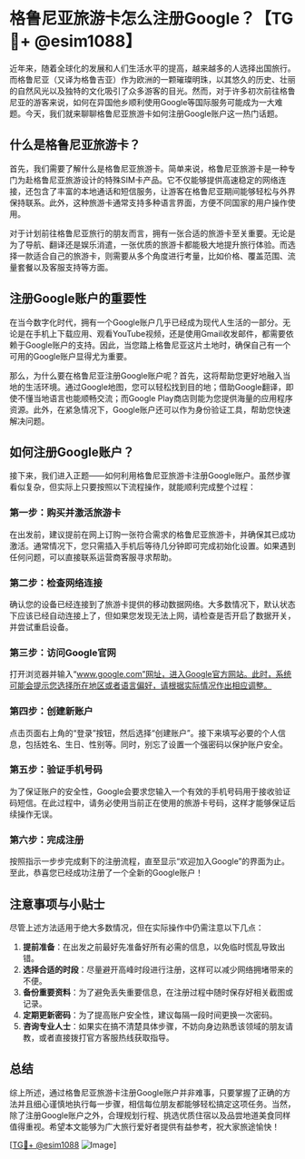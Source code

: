 # 格鲁尼亚旅游卡怎么注册Google？【TG💪+ @esim1088】

近年来，随着全球化的发展和人们生活水平的提高，越来越多的人选择出国旅行。而格鲁尼亚（又译为格鲁吉亚）作为欧洲的一颗璀璨明珠，以其悠久的历史、壮丽的自然风光以及独特的文化吸引了众多游客的目光。然而，对于许多初次前往格鲁尼亚的游客来说，如何在异国他乡顺利使用Google等国际服务可能成为一大难题。今天，我们就来聊聊格鲁尼亚旅游卡如何注册Google账户这一热门话题。

## 什么是格鲁尼亚旅游卡？

首先，我们需要了解什么是格鲁尼亚旅游卡。简单来说，格鲁尼亚旅游卡是一种专门为赴格鲁尼亚旅游设计的特殊SIM卡产品。它不仅能够提供高速稳定的网络连接，还包含了丰富的本地通话和短信服务，让游客在格鲁尼亚期间能够轻松与外界保持联系。此外，这种旅游卡通常支持多种语言界面，方便不同国家的用户操作使用。

对于计划前往格鲁尼亚旅行的朋友而言，拥有一张合适的旅游卡至关重要。无论是为了导航、翻译还是娱乐消遣，一张优质的旅游卡都能极大地提升旅行体验。而选择一款适合自己的旅游卡，则需要从多个角度进行考量，比如价格、覆盖范围、流量套餐以及客服支持等方面。

## 注册Google账户的重要性

在当今数字化时代，拥有一个Google账户几乎已经成为现代人生活的一部分。无论是在手机上下载应用、观看YouTube视频，还是使用Gmail收发邮件，都需要依赖于Google账户的支持。因此，当您踏上格鲁尼亚这片土地时，确保自己有一个可用的Google账户显得尤为重要。

那么，为什么要在格鲁尼亚注册Google账户呢？首先，这将帮助您更好地融入当地的生活环境。通过Google地图，您可以轻松找到目的地；借助Google翻译，即使不懂当地语言也能顺畅交流；而Google Play商店则能为您提供海量的应用程序资源。此外，在紧急情况下，Google账户还可以作为身份验证工具，帮助您快速解决问题。

## 如何注册Google账户？

接下来，我们进入正题——如何利用格鲁尼亚旅游卡注册Google账户。虽然步骤看似复杂，但实际上只要按照以下流程操作，就能顺利完成整个过程：

### 第一步：购买并激活旅游卡

在出发前，建议提前在网上订购一张符合需求的格鲁尼亚旅游卡，并确保其已成功激活。通常情况下，您只需插入手机后等待几分钟即可完成初始化设置。如果遇到任何问题，可以直接联系运营商客服寻求帮助。

### 第二步：检查网络连接

确认您的设备已经连接到了旅游卡提供的移动数据网络。大多数情况下，默认状态下应该已经自动连接上了，但如果您发现无法上网，请检查是否开启了数据开关，并尝试重启设备。

### 第三步：访问Google官网

打开浏览器并输入“www.google.com”网址，进入Google官方网站。此时，系统可能会提示您选择所在地区或者语言偏好，请根据实际情况作出相应调整。

### 第四步：创建新账户

点击页面右上角的“登录”按钮，然后选择“创建账户”。接下来填写必要的个人信息，包括姓名、生日、性别等。同时，别忘了设置一个强密码以保护账户安全。

### 第五步：验证手机号码

为了保证账户的安全性，Google会要求您输入一个有效的手机号码用于接收验证码短信。在此过程中，请务必使用当前正在使用的旅游卡号码，这样才能够保证后续操作无误。

### 第六步：完成注册

按照指示一步步完成剩下的注册流程，直至显示“欢迎加入Google”的界面为止。至此，恭喜您已经成功注册了一个全新的Google账户！

## 注意事项与小贴士

尽管上述方法适用于绝大多数情况，但在实际操作中仍需注意以下几点：

1. **提前准备**：在出发之前最好先准备好所有必需的信息，以免临时慌乱导致出错。
2. **选择合适的时段**：尽量避开高峰时段进行注册，这样可以减少网络拥堵带来的不便。
3. **备份重要资料**：为了避免丢失重要信息，在注册过程中随时保存好相关截图或记录。
4. **定期更新密码**：为了提高账户安全性，建议每隔一段时间更换一次密码。
5. **咨询专业人士**：如果实在搞不清楚具体步骤，不妨向身边熟悉该领域的朋友请教，或者直接拨打官方客服热线获取指导。

## 总结

综上所述，通过格鲁尼亚旅游卡注册Google账户并非难事，只要掌握了正确的方法并且细心谨慎地执行每一步骤，相信每位朋友都能够轻松搞定这项任务。当然，除了注册Google账户之外，合理规划行程、挑选优质住宿以及品尝地道美食同样值得重视。希望本文能够为广大旅行爱好者提供有益参考，祝大家旅途愉快！

[[TG💪+ @esim1088](https://t.me/s/esim1088) ![Image](https://i.postimg.cc/4NQfJmqS/Snipaste-2025-05-13-00-14-12.png)]